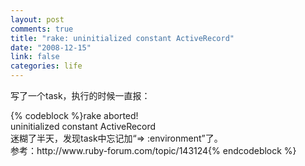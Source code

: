 ```yaml
--- 
layout: post
comments: true
title: "rake: uninitialized constant ActiveRecord"
date: "2008-12-15"
link: false
categories: life
---
```

<p>写了一个task，执行的时候一直报：</p>
{% codeblock %}rake aborted!<br />uninitialized constant ActiveRecord<br />迷糊了半天，发现task中忘记加&ldquo;=&gt; :environment&rdquo;了。<br />参考：http://www.ruby-forum.com/topic/143124{% endcodeblock %}

